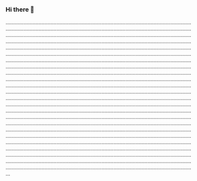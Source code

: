 ### Hi there 👋

...................................................................................................................................................................................................................................................................................................................................................................................................................................................................................................................................................................................................................................................................................................................................................................................................................................................................................................................................................................................................................................................................................................................................................................................................................................................................................................................................................................................................................................................................................................................................................................................................................................................................................................................................................................................................................................................................................................................................................................................................................................................................................................................................................................................................................................................................................................................................................................................................................................................................................................................................................................................................................................................................................................................................................................................................................................................................................................................................................................................................................................................................................................
